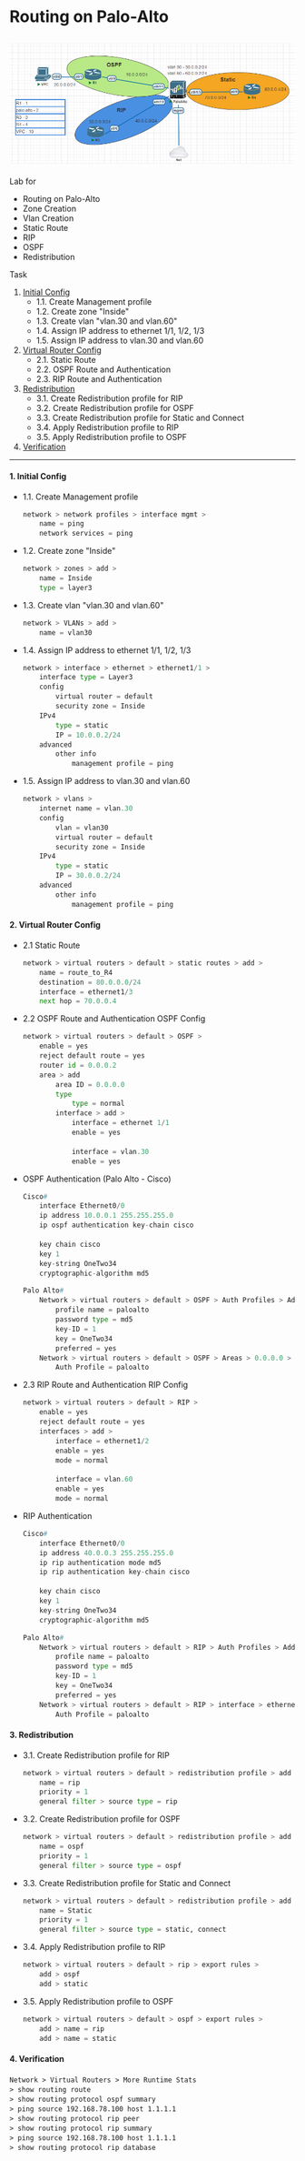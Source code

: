 
# Routing on Palo-Alto
![](./images/topology.png)
---
Lab for
- Routing on Palo-Alto
- Zone Creation
- Vlan Creation
- Static Route
- RIP
- OSPF
- Redistribution

Task
1. [Initial Config](#1-initial-config)
	- 1.1. Create Management profile
	- 1.2. Create zone "Inside"
	- 1.3. Create vlan "vlan.30 and vlan.60"
	- 1.4. Assign IP address to ethernet 1/1, 1/2, 1/3
	- 1.5. Assign IP address to vlan.30 and vlan.60
2. [Virtual Router Config](#2-virtual-router-config)
	- 2.1. Static Route
	- 2.2. OSPF Route and Authentication
	- 2.3. RIP Route and Authentication
3. [Redistribution](#3-redistribution)
	- 3.1. Create Redistribution profile for RIP
	- 3.2. Create Redistribution profile for OSPF
	- 3.3. Create Redistribution profile for Static and Connect
	- 3.4. Apply Redistribution profile to RIP
	- 3.5. Apply Redistribution profile to OSPF
4. [Verification](#4-verification)

---
#### 1. Initial Config
- 1.1. Create Management profile
	```py
	network > network profiles > interface mgmt >
		name = ping
		network services = ping
	```
- 1.2. Create zone "Inside"
	```py
	network > zones > add > 
		name = Inside
		type = layer3 
	```
- 1.3. Create vlan "vlan.30 and vlan.60"
	```py
	network > VLANs > add >
		name = vlan30
	```
- 1.4. Assign IP address to ethernet 1/1, 1/2, 1/3
	```py
	network > interface > ethernet > ethernet1/1 >
		interface type = Layer3
		config
			virtual router = default
			security zone = Inside
		IPv4
			type = static
			IP = 10.0.0.2/24
		advanced
			other info
				management profile = ping
	```
- 1.5. Assign IP address to vlan.30 and vlan.60
	```py
	network > vlans >
		internet name = vlan.30
		config
			vlan = vlan30
			virtual router = default
			security zone = Inside
		IPv4
			type = static
			IP = 30.0.0.2/24
		advanced
			other info
				management profile = ping
	```

#### 2. Virtual Router Config
- 2.1 Static Route
	```py
	network > virtual routers > default > static routes > add >
		name = route_to_R4
		destination = 80.0.0.0/24
		interface = ethernet1/3
		next hop = 70.0.0.4
	```

- 2.2 OSPF Route and Authentication
OSPF Config 
	```py
	network > virtual routers > default > OSPF > 
		enable = yes
		reject default route = yes
		router id = 0.0.0.2
		area > add
			area ID = 0.0.0.0
			type
				type = normal
			interface > add >
				interface = ethernet 1/1
				enable = yes
				
				interface = vlan.30
				enable = yes
	```
- OSPF Authentication (Palo Alto - Cisco)
	```py
	Cisco#
		interface Ethernet0/0
		ip address 10.0.0.1 255.255.255.0
		ip ospf authentication key-chain cisco
		
		key chain cisco
		key 1
		key-string OneTwo34
		cryptographic-algorithm md5
	```
	```py
	Palo Alto#
		Network > virtual routers > default > OSPF > Auth Profiles > Add >
			profile name = paloalto
			password type = md5
			key-ID = 1
			key = OneTwo34
			preferred = yes
		Network > virtual routers > default > OSPF > Areas > 0.0.0.0 > interface > ethernet1/1 > 
			Auth Profile = paloalto
	```
	
	
- 2.3 RIP Route and Authentication
RIP Config 
	```py
	network > virtual routers > default > RIP >
		enable = yes
		reject default route = yes
		interfaces > add > 
			interface = ethernet1/2
			enable = yes
			mode = normal
			
			interface = vlan.60
			enable = yes
			mode = normal
	```
- RIP Authentication
	```py
	Cisco#
		interface Ethernet0/0
		ip address 40.0.0.3 255.255.255.0
		ip rip authentication mode md5
		ip rip authentication key-chain cisco
		
		key chain cisco
		key 1
		key-string OneTwo34
		cryptographic-algorithm md5
	```
	```py
	Palo Alto#
		Network > virtual routers > default > RIP > Auth Profiles > Add >
			profile name = paloalto
			password type = md5
			key-ID = 1
			key = OneTwo34
			preferred = yes
		Network > virtual routers > default > RIP > interface > ethernet1/2 > 
			Auth Profile = paloalto
	```

#### 3. Redistribution
- 3.1. Create Redistribution profile for RIP
	```py
	network > virtual routers > default > redistribution profile > add > 
		name = rip
		priority = 1
		general filter > source type = rip
	```
- 3.2. Create Redistribution profile for OSPF
	```py
	network > virtual routers > default > redistribution profile > add > 
		name = ospf
		priority = 1
		general filter > source type = ospf
	```
- 3.3. Create Redistribution profile for Static and Connect
	```py
	network > virtual routers > default > redistribution profile > add > 
		name = Static
		priority = 1
		general filter > source type = static, connect
	```
- 3.4. Apply Redistribution profile to RIP
	```py
	network > virtual routers > default > rip > export rules > 
		add > ospf
		add > static
	```
- 3.5. Apply Redistribution profile to OSPF
	```py
	network > virtual routers > default > ospf > export rules > 
		add > name = rip
		add > name = static
	```

		
#### 4. Verification
`Network > Virtual Routers > More Runtime Stats` <br>
`> show routing route` <br>
`> show routing protocol ospf summary` <br>
`> ping source 192.168.78.100 host 1.1.1.1` <br>
`> show routing protocol rip peer` <br>
`> show routing protocol rip summary` <br>
`> ping source 192.168.78.100 host 1.1.1.1` <br>
`> show routing protocol rip database`